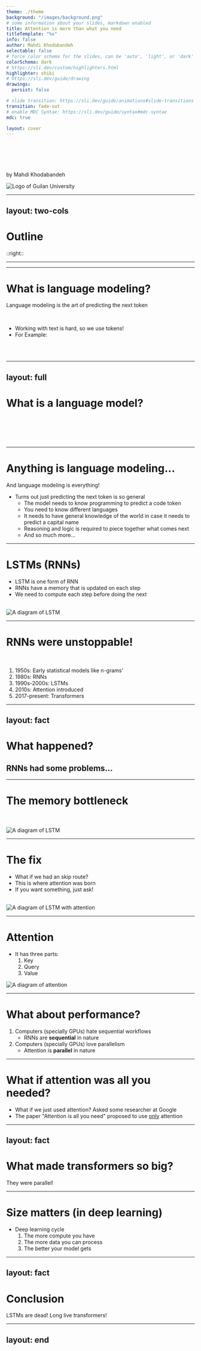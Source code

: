 ```yaml
---
theme: ./theme
background: "/images/background.png"
# some information about your slides, markdown enabled
title: Attention is more than what you need
titleTemplate: "%s"
info: false
author: Mahdi Khodabandeh
selectable: false
# force color schema for the slides, can be 'auto', 'light', or 'dark'
colorSchema: dark
# https://sli.dev/custom/highlighters.html
highlighter: shiki
# https://sli.dev/guide/drawing
drawings:
  persist: false

# slide transition: https://sli.dev/guide/animations#slide-transitions
transition: fade-out
# enable MDC Syntax: https://sli.dev/guide/syntax#mdc-syntax
mdc: true

layout: cover
---
```


<h1>
    <!--  :colors='["rgba(107, 64, 216, 0.5)", "rgba(104, 222, 122, 0.6)", "rgba(244, 172, 54, 0.6)", "rgba(239, 65, 70, 0.6)", "rgba(39, 181, 234, 0.6)", "rgba(107, 64, 216, 0.7)"]' -->

  <Tokenize :tokens="['Attention']" />
  <br/>
  <Tokenize :initialColorIndex="1" :tokens="[' is', ' more', ' than', ' you', ' need']" />
</h1>

by Mahdi Khodabandeh

<img id="logo" src="/images/guilan_universiy_logo.png" alt="Logo of Guilan University" />

<!--
The vanishing gradient problem (memory bottleneck)
Attention is all you need! (The paper)
We can also do parallelism (It runs fast on GPU)
And, this was why transformers are everywhere! (Conclusion)
-->

---
layout: two-cols
---

# Outline
<!-- TODO: -->

::right::

<Toc />

---
---

# What is language modeling?

Language modeling is the art of predicting the next token

<br />

- Working with text is hard, so we use tokens!
- For Example:

<br />
<br />

<div id="tokenization-example">
    <Tokenize :tokens="['The', ' quick', ' brown', ' fox', ' jumps', ' over', ' the', ' lazy', ' dog', '.']" />
    <!-- TODO: Add a vertical distribution visualizer. -->
</div>

<style>
    #tokenization-example {
        font-size: 2rem;
    }
</style>

<!-- Think about it as auto-complete. -->

---
layout: full
---

# What is a language model?

<br />

<div id="language-model-example">
    <div>
        <Tokenize :tokens="['The', ' quick', ' brown', ' fox', ' jumps']" />
    </div>
    <div class="distribution">
        <div :style="{ opacity: '90.8119%' }"><Tokenize :colors="['#444a']" :tokens="[' over']" /></div>
        <div :style="{ opacity: '50.6378%' }"><Tokenize :colors="['#444a']" :tokens="[' up']" /></div>
        <div :style="{ opacity: '27.5646%' }"><Tokenize :colors="['#444a']" :tokens="[' out']" /></div>
        <div :style="{ opacity: '8.3804%' }"><Tokenize :colors="['#444a']" :tokens="[' on']" /></div>
        <div :style="{ opacity: '7.4399%' }"><Tokenize :colors="['#444a']" :tokens="[' in']" /></div>
        <div :style="{ opacity: '7.1968%' }"><Tokenize :colors="['#444a']" :tokens="[' off']" /></div>
        <div :style="{ opacity: '6.5143%' }"><Tokenize :colors="['#444a']" :tokens="[' into']" /></div>
        <div :style="{ opacity: '5.3833%' }"><Tokenize :colors="['#444a']" :tokens="[' from']" /></div>
        <div :style="{ opacity: '4.7140%' }"><Tokenize :colors="['#444a']" :tokens="[' to']" /></div>
        <div :style="{ opacity: '1.4568%' }"><Tokenize :colors="['#444a']" :tokens="[' and']" /></div>
    </div>
</div>

<style>
    #language-model-example {
        font-size: 3rem;
        padding: auto;
        display: flex;
    }

    .distribution {
        display: flex;
        flex-direction: column;
        align-items: flex-start; /* Align items to the start of the column */
    }

    .distribution div {
        margin-bottom: 5px; /* Add margin between items */
    }
</style>

<!-- Its the thing that predicts the next token. -->

---

# Anything is language modeling...
And language modeling is everything!

<!-- TODO: break down this slide -->
<!-- TODO: add examples of tasks that are language modeling -->
<!-- TODO: add examples of knowledge that language modeling requires -->

- Turns out just predicting the next token is so general
  - The model needs to know programming to predict a code token
  - You need to know different languages
  - It needs to have general knowledge of the world in case it needs to predict a capital name
  - Reasoning and logic is required to piece together what comes next
  - And so much more...

---

# LSTMs (RNNs)

- LSTM is one form of RNN
- RNNs have a memory that is updated on each step
- We need to compute each step before doing the next

<br />

<img src="/images/LSTM.png" alt="A diagram of LSTM" />

---

# RNNs were unstoppable!

<br />

1. 1950s: Early statistical models like n-grams'
2. 1980s: RNNs
3. 1990s-2000s: LSTMs
4. 2010s: Attention introduced
5. 2017-present: Transformers

<!-- TODO: make this into a timeline -->

---
layout: fact
---

# What happened?
## RNNs had some problems...

---

# The memory bottleneck

<br />
<br />

<img src="/images/LSTM.png" alt="A diagram of LSTM" />
<!-- TODO: add a bunch of arrows as we click -->

<!-- The memory size is fixed no matter how long the sequence is. This is called the vanishing gradient problem. -->

---

# The fix

- What if we had an skip route?
- This is where attention was born
- If you want something, just ask!

<br />
<img src="/images/LSTM-with-attention.png" alt="A diagram of LSTM with attention" />

<!-- The idea of attention was initially proposed to boost LSTMs! -->

---

# Attention

- It has three parts:
    1. Key
    2. Query
    3. Value

<img src="/images/Attention.png" alt="A diagram of attention" />

---

# What about performance?

1. Computers (specially GPUs) hate sequential workflows
    - RNNs are **sequential** in nature
2. Computers (specially GPUs) love parallelism
    - Attention is **parallel** in nature

<!-- TODO: insert computation graph -->

<!-- GPUs have thousands of cores! Attention + GPU go brr -->

---

# What if attention was all you needed?

- What if we just used attention? Asked some researcher at Google
- The paper "Attention is all you need" proposed to use <u>only</u> attention

<!-- 
Tip #1 in optimization! Do less work!
Turns out, it is more than you need :)
 -->

---
layout: fact
---

# What made transformers so big?

They were parallel!
<!-- TODO: plot comparing parameter count of transformers with rnns -->

---

# Size matters (in deep learning)

- Deep learning cycle
    1. The more compute you have 
    2. The more data you can process 
    3. The better your model gets

<!-- 
This does not seem to stop (aka. our models seem to always get better as we make them bigger)
This is also where the term LLM (Large Language Model) comes from
 -->

---
layout: fact
---

# Conclusion
LSTMs are dead! Long live transformers!

<!-- 
This does not seem to stop (aka. our models seem to always get better as we make them bigger)
This is also where the term LLM (Large Language Model) comes from
 -->

---
layout: end
---

<h1 :style="{ fontSize: 5 + 'rem' }">
  <Tokenize :tokens="['<end/>']" />
</h1>

<!-- TODO: this page is too empty -->
